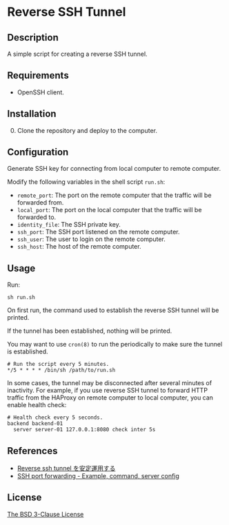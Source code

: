# Reverse SSH Tunnel #

## Description ##

A simple script for creating a reverse SSH tunnel.

## Requirements ##

* OpenSSH client.

## Installation ##

0. Clone the repository and deploy to the computer.

## Configuration ##

Generate SSH key for connecting from local computer to remote computer.

Modify the following variables in the shell script `run.sh`:

* `remote_port`: The port on the remote computer that the traffic will be
                 forwarded from.
* `local_port`: The port on the local computer that the traffic will be
                forwarded to.
* `identity_file`: The SSH private key.
* `ssh_port`: The SSH port listened on the remote computer.
* `ssh_user`: The user to login on the remote computer.
* `ssh_host`: The host of the remote computer.

## Usage ##

Run:

```
sh run.sh
```

On first run, the command used to establish the reverse SSH tunnel will be
printed.

If the tunnel has been established, nothing will be printed.

You may want to use `cron(8)` to run the periodically to make sure the tunnel is
established.

```
# Run the script every 5 minutes.
*/5 * * * * /bin/sh /path/to/run.sh
```

In some cases, the tunnel may be disconnected after several minutes of
inactivity. For example, if you use reverse SSH tunnel to forward HTTP traffic
from the HAProxy on remote computer to local computer, you can enable health
check:

```
# Health check every 5 seconds.
backend backend-01
  server server-01 127.0.0.1:8080 check inter 5s
```

## References

* [Reverse ssh tunnel を安定運用する](https://qiita.com/syoyo/items/d31e9db6851dfee3ef82)
* [SSH port forwarding - Example, command, server config](https://www.ssh.com/academy/ssh/tunneling/example#remote-forwarding)

## License ##

[The BSD 3-Clause License](http://opensource.org/licenses/BSD-3-Clause)

